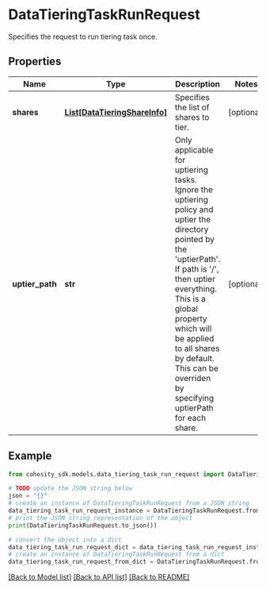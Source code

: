 # DataTieringTaskRunRequest

Specifies the request to run tiering task once.

## Properties

Name | Type | Description | Notes
------------ | ------------- | ------------- | -------------
**shares** | [**List[DataTieringShareInfo]**](DataTieringShareInfo.md) | Specifies the list of shares to tier. | [optional] 
**uptier_path** | **str** | Only applicable for uptiering tasks. Ignore the uptiering policy and uptier the directory pointed by the &#39;uptierPath&#39;. If path is &#39;/&#39;, then uptier everything.  This is a global property which will be applied to all shares by default. This can be overriden by specifying uptierPath for each share. | [optional] 

## Example

```python
from cohesity_sdk.models.data_tiering_task_run_request import DataTieringTaskRunRequest

# TODO update the JSON string below
json = "{}"
# create an instance of DataTieringTaskRunRequest from a JSON string
data_tiering_task_run_request_instance = DataTieringTaskRunRequest.from_json(json)
# print the JSON string representation of the object
print(DataTieringTaskRunRequest.to_json())

# convert the object into a dict
data_tiering_task_run_request_dict = data_tiering_task_run_request_instance.to_dict()
# create an instance of DataTieringTaskRunRequest from a dict
data_tiering_task_run_request_from_dict = DataTieringTaskRunRequest.from_dict(data_tiering_task_run_request_dict)
```
[[Back to Model list]](../README.md#documentation-for-models) [[Back to API list]](../README.md#documentation-for-api-endpoints) [[Back to README]](../README.md)


